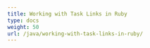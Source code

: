 ```yaml
---
title: Working with Task Links in Ruby
type: docs
weight: 50
url: /java/working-with-task-links-in-ruby/
---
```

